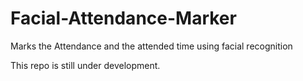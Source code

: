 # Facial-Attendance-Marker
Marks the Attendance and the attended time using facial recognition

This repo is still under development.
